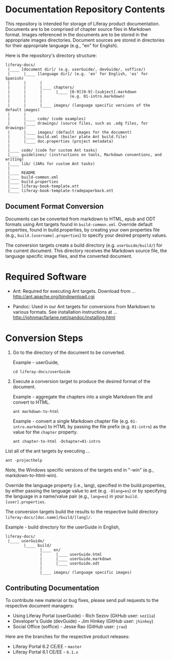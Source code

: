 # Documentation Repository Contents

This repository is intended for storage of Liferay product documentation.
Documents are to be comprised of chapter source files in Markdown format.
Images referenced in the documents are to be stored in the appropriate images
directories.  Document sources are stored in directories for their appropriate
language (e.g., "en" for English).

Here is the repository's directory structure:

    liferay-docs/
     |____ [document dir]/ (e.g. userGuide/, devGuide/, soffice/)
     |      |____ [language dir]/ (e.g. 'en' for English, 'es' for Spanish)
     |      |      |
     |      |      |____ chapters/
     |      |      |      |____ [0-9][0-9]-[subject].markdown
     |      |      |            (e.g. 01-intro.markdown)        
     |      |      |
     |      |      |____ images/ (language specific versions of the default images)
     |      |
     |      |____ code/ (code examples)
     |      |____ drawings/ (source files, such as .odg files, for drawings)
     |      |____ images/ (default images for the document)
     |      |____ build.xml (boiler plate Ant build.file)
     |      |____ doc.properties (project metadata)
     |
     |____ code/ (code for custom Ant tasks)
     |____ guidelines/ (instructions on tools, Markdown conventions, and writing)
     |____ lib/ (JARs for custom Ant tasks)
     |
     |____ README
     |____ build-common.xml
     |____ build.properties
     |____ liferay-book-template.ott
     |____ liferay-book-template-tradepaperback.ott

## Document Format Conversion

Documents can be converted from markdown to HTML, epub and ODT formats using Ant
targets found in `build-common.xml`. Override default properties, found in
build.properties, by creating your own properties file
(e.g., `build.[username].properties`) to specify your desired property values.

The conversion targets create a build directory (e.g. `userGuide/build/`) for
the current document. This directory receives the Markdown source file, the
language specific image files, and the converted document.

# Required Software

* Ant: Required for executing Ant targets.  Download from ...
  http://ant.apache.org/bindownload.cgi

* Pandoc: Used in our Ant targets for conversions from Markdown to various
formats. See installation instructions at ...
  http://johnmacfarlane.net/pandoc/installing.html

# Conversion Steps

1.  Go to the directory of the document to be converted.

    Example - userGuide,

        cd liferay-docs/userGuide

2.  Execute a conversion target to produce the desired format of the document.

    Example - aggregate the chapters into a single Markdown file and convert to
    HTML. 

        ant markdown-to-html

    Example - convert a single Markdown chapter file (e.g. `01-intro.markdown`) to
    HTML by passing the file prefix (e.g. `01-intro`) as the value for the
    `chapter` property. 

        ant chapter-to-html -Dchapter=01-intro

List all of the ant targets by executing ...

    ant -projecthelp

Note, the Windows specific versions of the targets end in "-win"
(e.g., markdown-to-html-win).
	
Override the language property (i.e., lang), specified in the build.properties,
by either passing the language value to ant (e.g. `-Dlang=es`) or by specifying
the language in a name/value pair (e.g., `lang=es`) in your
`build.[user].properties`.

The conversion targets build the results to the respective build directory
`liferay-docs/[doc.name]/build/[lang]/`.

Example - build directory for the userGuide in English,

    liferay-docs/
     |____ userGuide/
            |____ build/
                   |____ en/
                   |      |____ userGuide.html
                   |      |____ userGuide.markdown
                   |      |____ userGuide.odt
                   |
                   |____ images/ (language specific images)

## Contributing Documentation

To contribute new material or bug fixes, please send pull requests to the
respective document managers:

- Using Liferay Portal (userGuide) - Rich Sezov (GitHub user: `sez11a`) 
- Developer's Guide (devGuide) - Jim Hinkey (GitHub user: `jhinkey`)
- Social Office (soffice) - Jesse Rao (GitHub user: `jrao`)

Here are the branches for the respective product releases:

- Liferay Portal 6.2 CE/EE - `master`
- Liferay Portal 6.1 CE/EE - `6.1.x`
